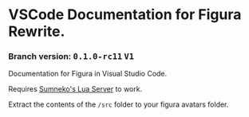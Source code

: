 # VSCode Documentation for Figura Rewrite.
### Branch version: <kbd>**0.1.0-rc11**</kbd> <kbd>**V1**</kbd>

Documentation for Figura in Visual Studio Code.

Requires [Sumneko's Lua Server](https://marketplace.visualstudio.com/items?itemName=sumneko.lua) to work.

Extract the contents of the `/src` folder to your figura avatars folder.
